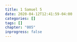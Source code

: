 ```yaml
---
title: 1 Samuel 5
date: 2020-04-12T12:41:59-04:00
categories: []
tags: []
chapter: "005"
inprogress: false
---
```


